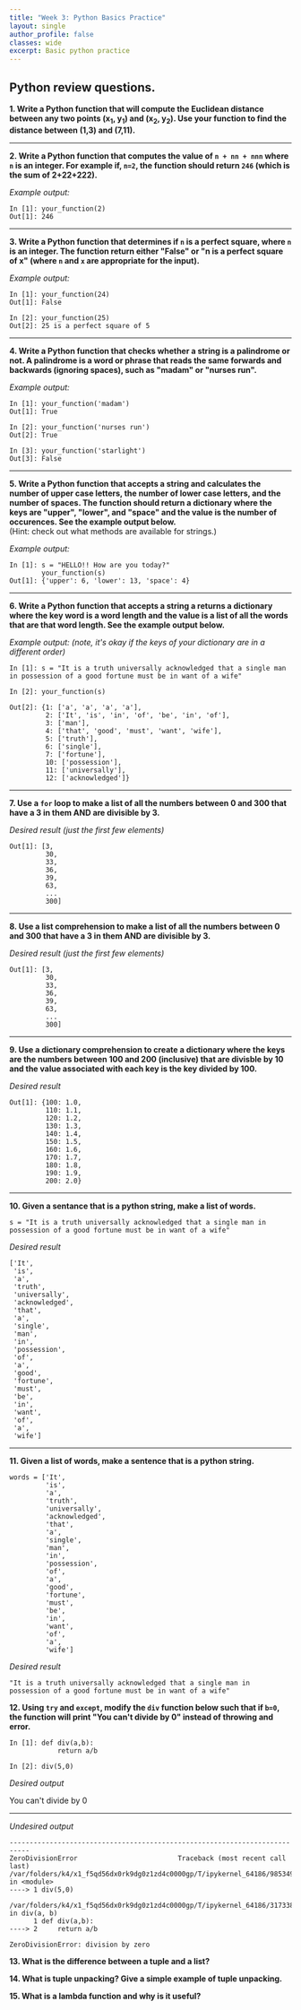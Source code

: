 ```yaml
---
title: "Week 3: Python Basics Practice"
layout: single
author_profile: false
classes: wide
excerpt: Basic python practice
---
```


## Python review questions.


**1.  Write a Python function that will compute the Euclidean distance between any two points (x<sub>1</sub>, y<sub>1</sub>) and (x<sub>2</sub>, y<sub>2</sub>).  Use your function to find the distance between (1,3) and (7,11).**



-----
**2. Write a Python function that computes the value of ``n + nn + nnn`` where ``n`` is an integer.  For example if,  ``n=2``, the function should return ``246`` (which is the sum of 2+22+222).**  

*Example output:*
```
In [1]: your_function(2)
Out[1]: 246
```

-----
**3. Write a Python function that determines if ``n`` is a perfect square, where ``n`` is an integer.  The function return either "False" or "n is a perfect square of x"  (where ``n`` and ``x`` are appropriate for the input).**

*Example output:*

```
In [1]: your_function(24)
Out[1]: False

In [2]: your_function(25)
Out[2]: 25 is a perfect square of 5
```


----
**4. Write a Python function that checks whether a string is a palindrome or not.  A palindrome is a word or phrase that reads the same forwards and backwards (ignoring spaces), such as "madam" or "nurses run".**

*Example output:*

```
In [1]: your_function('madam')
Out[1]: True

In [2]: your_function('nurses run')
Out[2]: True

In [3]: your_function('starlight')
Out[3]: False
```


----
**5. Write a Python function that accepts a string and calculates the number of upper case letters, the number of lower case letters, and the number of spaces.  The function should return a dictionary where the keys are "upper", "lower", and "space" and the value is the number of occurences.  See the example output below.**    
(Hint:  check out what methods are available for strings.)  

 *Example output:*

```
In [1]: s = "HELLO!! How are you today?"
        your_function(s)
Out[1]: {'upper': 6, 'lower': 13, 'space': 4}

```


----
**6. Write a Python function that accepts a string a returns a dictionary where the key word is a word length and the value is a list of all the words that are that word length.  See the example output below.**  

*Example output: (note, it's okay if the keys of your dictionary are in a different order)*

```
In [1]: s = "It is a truth universally acknowledged that a single man in possession of a good fortune must be in want of a wife"

In [2]: your_function(s)

Out[2]: {1: ['a', 'a', 'a', 'a'],
         2: ['It', 'is', 'in', 'of', 'be', 'in', 'of'],
         3: ['man'],
         4: ['that', 'good', 'must', 'want', 'wife'],
         5: ['truth'],
         6: ['single'],
         7: ['fortune'],
         10: ['possession'],
         11: ['universally'],
         12: ['acknowledged']}
```


----
**7.  Use a `for` loop to make a list of all the numbers between 0 and 300 that have a 3 in them AND are divisible by 3.**

*Desired result (just the first few elements)*
```
Out[1]: [3,
         30,
         33,
         36,
         39,
         63,
         ...
         300]

```


----
**8.  Use a list comprehension to make a list of all the numbers between 0 and 300 that have a 3 in them AND are divisible by 3.**

*Desired result (just the first few elements)*
```
Out[1]: [3,
         30,
         33,
         36,
         39,
         63,
         ...
         300]

```


----
**9.  Use a dictionary comprehension to create a dictionary where the keys are the numbers between 100 and 200 (inclusive) that are divisble by 10 and the value associated with each key is the key divided by 100.**

*Desired result*
```
Out[1]: {100: 1.0,
         110: 1.1,
         120: 1.2,
         130: 1.3,
         140: 1.4,
         150: 1.5,
         160: 1.6,
         170: 1.7,
         180: 1.8,
         190: 1.9,
         200: 2.0}
 ```



---
**10. Given a sentance that is a python string, make a list of words.**

```
s = "It is a truth universally acknowledged that a single man in possession of a good fortune must be in want of a wife"
```
*Desired result*
```
['It',
 'is',
 'a',
 'truth',
 'universally',
 'acknowledged',
 'that',
 'a',
 'single',
 'man',
 'in',
 'possession',
 'of',
 'a',
 'good',
 'fortune',
 'must',
 'be',
 'in',
 'want',
 'of',
 'a',
 'wife']
```
 


---
**11. Given a list of words, make a sentence that is a python string.**

```
words = ['It',
         'is',
         'a',
         'truth',
         'universally',
         'acknowledged',
         'that',
         'a',
         'single',
         'man',
         'in',
         'possession',
         'of',
         'a',
         'good',
         'fortune',
         'must',
         'be',
         'in',
         'want',
         'of',
         'a',
         'wife']
```
*Desired result*
```
"It is a truth universally acknowledged that a single man in possession of a good fortune must be in want of a wife"
```


**12. Using `try` and `except`, modify the `div` function below such that if `b=0`, the function will print "You can't divide by 0" instead of throwing and error.**

```
In [1]: def div(a,b):
            return a/b
    
In [2]: div(5,0)
```

*Desired output*

You can't divide by 0

----
*Undesired output*

```
---------------------------------------------------------------------------
ZeroDivisionError                         Traceback (most recent call last)
/var/folders/k4/x1_f5qd56dx0rk9dg0z1zd4c0000gp/T/ipykernel_64186/985349526.py in <module>
----> 1 div(5,0)

/var/folders/k4/x1_f5qd56dx0rk9dg0z1zd4c0000gp/T/ipykernel_64186/3173384365.py in div(a, b)
      1 def div(a,b):
----> 2     return a/b

ZeroDivisionError: division by zero
```


**13.  What is the difference between a tuple and a list?**



**14.  What is tuple unpacking?  Give a simple example of tuple unpacking.**



**15.  What is a lambda function and why is it useful?**


